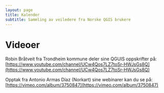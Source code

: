 ```yaml
---
layout: page
title: Kalender
subtitle: Sammling av veiledere fra Norske QGIS brukere
---
```


# Videoer

Robin Bråtveit fra Trondheim kommune deler sine QGUIS oppskrifter på: [https://www.youtube.com/channel/UCw4Qos7LZ7toSr-HWJsGs8Q](https://www.youtube.com/channel/UCw4Qos7LZ7toSr-HWJsGs8Q)

Opptak fra Antonio Armas Díaz (Norkart) sine webinarer kan du se på: [https://vimeo.com/album/3750847](https://vimeo.com/album/3750847)

